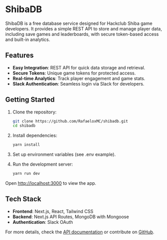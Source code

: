 # ShibaDB

ShibaDB is a free database service designed for Hackclub Shiba game developers. It provides a simple REST API to store and manage player data, including save games and leaderboards, with secure token-based access and built-in analytics.

## Features

-   **Easy Integration**: REST API for quick data storage and retrieval.
-   **Secure Tokens**: Unique game tokens for protected access.
-   **Real-time Analytics**: Track player engagement and game stats.
-   **Slack Authentication**: Seamless login via Slack for developers.

## Getting Started

1. Clone the repository:

    ```bash
    git clone https://github.com/RafaeloxMC/shibadb.git
    cd shibadb
    ```

2. Install dependencies:

    ```bash
    yarn install
    ```

3. Set up environment variables (see .env example).

4. Run the development server:
    ```bash
    yarn run dev
    ```

Open [http://localhost:3000](http://localhost:3000) to view the app.

## Tech Stack

-   **Frontend**: Next.js, React, Tailwind CSS
-   **Backend**: Next.js API Routes, MongoDB with Mongoose
-   **Authentication**: Slack OAuth

For more details, check the [API documentation](https://github.com/RafaeloxMC/shibadb/wiki) or contribute on [GitHub](https://github.com/RafaeloxMC/shibadb).
